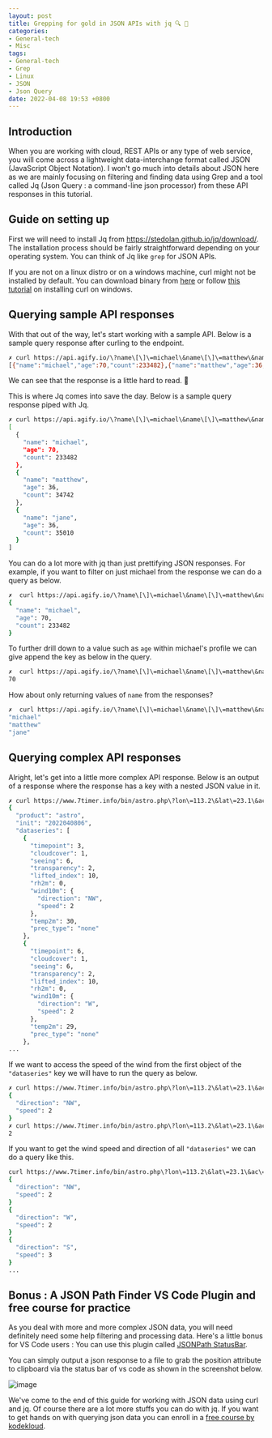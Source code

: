 ```yaml
---
layout: post
title: Grepping for gold in JSON APIs with jq 🔍 📄
categories:
- General-tech
- Misc
tags:
- General-tech
- Grep
- Linux
- JSON
- Json Query
date: 2022-04-08 19:53 +0800
---
```

## Introduction

When you are working with cloud, REST APIs or any type of web service, you will come across a lightweight data-interchange format called JSON (JavaScript Object Notation). I won't go much into details about JSON here as we are mainly focusing on filtering and finding data using Grep and a tool called Jq (Json Query : a command-line json processor) from these API responses in this tutorial.

## Guide on setting up

First we will need to install Jq from <https://stedolan.github.io/jq/download/>. The installation process should be fairly straightforward depending on your operating system. You can think of Jq like `grep` for JSON APIs.

If you are not on a linux distro or on a windows machine, curl might not be installed by default. You can download binary from [here](https://curl.se/windows/) or follow [this tutorial](https://developer.zendesk.com/documentation/developer-tools/getting-started/installing-and-using-curl/#installing-curl) on installing curl on windows.

## Querying sample API responses

With that out of the way, let's start working with a sample API. Below is a sample query response after curling to the endpoint.

```bash
✗ curl https://api.agify.io/\?name\[\]\=michael\&name\[\]\=matthew\&name\[\]\=jane
[{"name":"michael","age":70,"count":233482},{"name":"matthew","age":36,"count":34742},{"name":"jane","age":36,"count":35010}]
```

We can see that the response is a little hard to read. 🥴

This is where Jq comes into save the day. Below is a sample query response piped with Jq.

```bash
✗ curl https://api.agify.io/\?name\[\]\=michael\&name\[\]\=matthew\&name\[\]\=jane | jq
[
  {
    "name": "michael",
    "age": 70,
    "count": 233482
  },
  {
    "name": "matthew",
    "age": 36,
    "count": 34742
  },
  {
    "name": "jane",
    "age": 36,
    "count": 35010
  }
]
```

You can do a lot more with jq than just prettifying JSON responses. For example, if you want to filter on just michael from the response we can do a query as below.

```bash
✗  curl https://api.agify.io/\?name\[\]\=michael\&name\[\]\=matthew\&name\[\]\=jane | jq '.[0]'
{
  "name": "michael",
  "age": 70,
  "count": 233482
}
```

To further drill down to a value such as `age` within michael's profile we can give append the key as below in the query.

```bash
✗  curl https://api.agify.io/\?name\[\]\=michael\&name\[\]\=matthew\&name\[\]\=jane | jq '.[0].age'
70
```

How about only returning values of `name` from the responses?

```bash
✗  curl https://api.agify.io/\?name\[\]\=michael\&name\[\]\=matthew\&name\[\]\=jane | jq '.[].name'
"michael"
"matthew"
"jane"
```

## Querying complex API responses

Alright, let's get into a little more complex API response. Below is an output of a response where the response has a key with a nested JSON value in it.

```bash
✗ curl https://www.7timer.info/bin/astro.php\?lon\=113.2\&lat\=23.1\&ac\=0\&unit\=metric\&output\=json\&tzshift\=0 | jq
{
  "product": "astro",
  "init": "2022040806",
  "dataseries": [
    {
      "timepoint": 3,
      "cloudcover": 1,
      "seeing": 6,
      "transparency": 2,
      "lifted_index": 10,
      "rh2m": 0,
      "wind10m": {
        "direction": "NW",
        "speed": 2
      },
      "temp2m": 30,
      "prec_type": "none"
    },
    {
      "timepoint": 6,
      "cloudcover": 1,
      "seeing": 6,
      "transparency": 2,
      "lifted_index": 10,
      "rh2m": 0,
      "wind10m": {
        "direction": "W",
        "speed": 2
      },
      "temp2m": 29,
      "prec_type": "none"
    },
...
```

If we want to access the speed of the wind from the first object of the `"dataseries"` key we will have to run the query as below.

```bash
✗ curl https://www.7timer.info/bin/astro.php\?lon\=113.2\&lat\=23.1\&ac\=0\&unit\=metric\&output\=json\&tzshift\=0 | jq '.dataseries[0].wind10m'
{
  "direction": "NW",
  "speed": 2
}
✗ curl https://www.7timer.info/bin/astro.php\?lon\=113.2\&lat\=23.1\&ac\=0\&unit\=metric\&output\=json\&tzshift\=0 | jq '.dataseries[0].wind10m.speed'
2
```

If you want to get the wind speed and direction of all `"dataseries"` we can do a query like this.

```bash
curl https://www.7timer.info/bin/astro.php\?lon\=113.2\&lat\=23.1\&ac\=0\&unit\=metric\&output\=json\&tzshift\=0 | jq '.dataseries[].wind10m' 
{
  "direction": "NW",
  "speed": 2
}
{
  "direction": "W",
  "speed": 2
}
{
  "direction": "S",
  "speed": 3
}
...
```

## Bonus : A JSON Path Finder VS Code Plugin and free course for practice

As you deal with more and more complex JSON data, you will need definitely need some help filtering and processing data. Here's a little bonus for VS Code users : You can use this plugin called [JSONPath StatusBar](https://marketplace.visualstudio.com/items?itemName=richie5um2.vscode-statusbar-json-path).

You can simply output a json response to a file to grab the position attribute to clipboard via the status bar of vs code as shown in the screenshot below.

![image](https://github.com/richie5um/vscode-statusbar-json-path/raw/HEAD/resources/jsonpath.png)

We've come to the end of this guide for working with JSON data using curl and jq. Of course there are a lot more stuffs you can do with jq. If you want to get hands on with querying json data you can enroll in a [free course by kodekloud](https://kodekloud.com/courses/json-path-quiz/).

